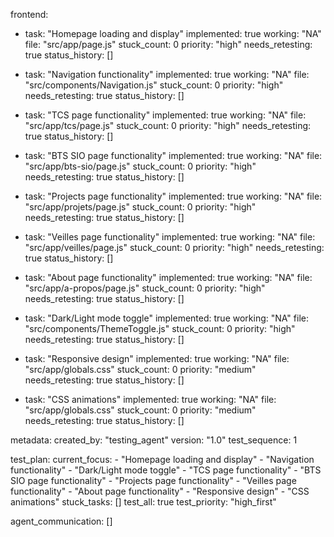 frontend:
  - task: "Homepage loading and display"
    implemented: true
    working: "NA"
    file: "src/app/page.js"
    stuck_count: 0
    priority: "high"
    needs_retesting: true
    status_history: []

  - task: "Navigation functionality"
    implemented: true
    working: "NA"
    file: "src/components/Navigation.js"
    stuck_count: 0
    priority: "high"
    needs_retesting: true
    status_history: []

  - task: "TCS page functionality"
    implemented: true
    working: "NA"
    file: "src/app/tcs/page.js"
    stuck_count: 0
    priority: "high"
    needs_retesting: true
    status_history: []

  - task: "BTS SIO page functionality"
    implemented: true
    working: "NA"
    file: "src/app/bts-sio/page.js"
    stuck_count: 0
    priority: "high"
    needs_retesting: true
    status_history: []

  - task: "Projects page functionality"
    implemented: true
    working: "NA"
    file: "src/app/projets/page.js"
    stuck_count: 0
    priority: "high"
    needs_retesting: true
    status_history: []

  - task: "Veilles page functionality"
    implemented: true
    working: "NA"
    file: "src/app/veilles/page.js"
    stuck_count: 0
    priority: "high"
    needs_retesting: true
    status_history: []

  - task: "About page functionality"
    implemented: true
    working: "NA"
    file: "src/app/a-propos/page.js"
    stuck_count: 0
    priority: "high"
    needs_retesting: true
    status_history: []

  - task: "Dark/Light mode toggle"
    implemented: true
    working: "NA"
    file: "src/components/ThemeToggle.js"
    stuck_count: 0
    priority: "high"
    needs_retesting: true
    status_history: []

  - task: "Responsive design"
    implemented: true
    working: "NA"
    file: "src/app/globals.css"
    stuck_count: 0
    priority: "medium"
    needs_retesting: true
    status_history: []

  - task: "CSS animations"
    implemented: true
    working: "NA"
    file: "src/app/globals.css"
    stuck_count: 0
    priority: "medium"
    needs_retesting: true
    status_history: []

metadata:
  created_by: "testing_agent"
  version: "1.0"
  test_sequence: 1

test_plan:
  current_focus:
    - "Homepage loading and display"
    - "Navigation functionality"
    - "Dark/Light mode toggle"
    - "TCS page functionality"
    - "BTS SIO page functionality"
    - "Projects page functionality"
    - "Veilles page functionality"
    - "About page functionality"
    - "Responsive design"
    - "CSS animations"
  stuck_tasks: []
  test_all: true
  test_priority: "high_first"

agent_communication: []